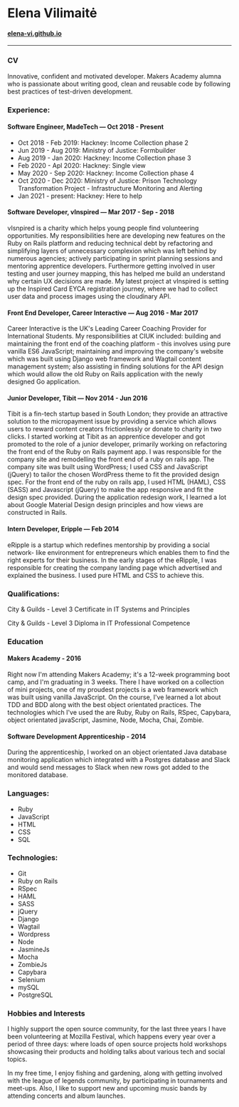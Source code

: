 # Elena Vilimaitė
#### [elena-vi.github.io](https://elena-vi.github.io)

----
### CV
Innovative, confident and motivated developer. Makers Academy alumna who is passionate about writing good, clean and reusable code by following best practices of test-driven development.

### Experience:

#### Software Engineer, MadeTech — Oct 2018 - Present
- Oct 2018 - Feb 2019: Hackney: Income Collection phase 2
- Jun 2019 - Aug 2019: Ministry of Justice: Formbuilder
- Aug 2019 - Jan 2020: Hackney: Income Collection phase 3
- Feb 2020 - Apl 2020: Hackney: Single view
- May 2020 - Sep 2020: Hackney: Income Collection phase 4
- Oct 2020 - Dec 2020: Ministry of Justice: Prison Technology Transformation Project - Infrastructure Monitoring and Alerting
- Jan 2021 - present: Hackney: Here to help

#### Software Developer, vInspired — Mar 2017 - Sep - 2018
vIsnpired is a charity which helps young people find volunteering opportunities. My responsibilities here are developing new features on the Ruby on Rails platform and reducing technical debt by refactoring and simplifying layers of unnecessary complexion which was left behind by numerous agencies; actively participating in sprint planning sessions and mentoring apprentice developers. Furthermore getting involved in user testing and user journey mapping, this has helped me build an understand why certain UX decisions are made. My latest project at vInspired is setting up the Inspired Card EYCA registration journey, where we had to collect user data and process images using the cloudinary API.

#### Front End Developer, Career Interactive — Aug 2016 - Mar 2017
Career Interactive is the UK's Leading Career Coaching Provider for International Students. My responsibilities at CIUK included: building and maintaining the front end of the coaching platform - this involves using pure vanilla ES6 JavaScript; maintaining and improving the company's website which was built using Django web framework and Wagtail content management system; also assisting in finding solutions for the API design which would allow the old Ruby on Rails application with the newly designed Go application.

#### Junior Developer, Tibit — Nov 2014 - Jun 2016
Tibit is a fin-tech startup based in South London; they provide an attractive solution to the micropayment issue by providing a service which allows users to reward content creators frictionlessly or donate to charity in two clicks. I started working at Tibit as an apprentice developer and got promoted to the role of a junior developer, primarily working on refactoring the front end of the Ruby on Rails payment app. I was responsible for the company site and remodelling the front end of a ruby on rails app. The company site was built using WordPress; I used CSS and JavaScript (jQuery) to tailor the chosen WordPress theme to fit the provided design spec. For the front end of the ruby on rails app, I used HTML (HAML), CSS (SASS) and Javascript (jQuery) to make the app responsive and fit the design spec provided. During the application redesign work, I learned a lot about Google Material Design design principles and how views are constructed in Rails.

#### Intern Developer, Eripple — Feb 2014
eRipple is a startup which redefines mentorship by providing a social network- like environment for entrepreneurs which enables them to find the right experts for their business. In the early stages of the eRipple, I was responsible for creating the company landing page which advertised and explained the business. I used pure HTML and CSS to achieve this.

### Qualifications:

City & Guilds - Level 3 Certificate in IT Systems and Principles

City & Guilds - Level 3 Diploma in IT Professional Competence

### Education

#### Makers Academy - 2016
Right now I'm attending Makers Academy; it's a 12-week programming boot camp, and I'm graduating in 3 weeks. There I have worked on a collection of mini projects, one of my proudest projects is a web framework which was built using vanilla JavaScript. On the course, I've learned a lot about TDD and BDD along with the best object orientated practices. The technologies which I've used the are Ruby, Ruby on Rails, RSpec, Capybara, object orientated javaScript, Jasmine, Node, Mocha, Chai, Zombie.

#### Software Development Apprenticeship - 2014
During the apprenticeship, I worked on an object orientated Java database monitoring application which integrated with a Postgres database and Slack and would send messages to Slack when new rows got added to the monitored database.

### Languages:

- Ruby
- JavaScript
- HTML
- CSS
- SQL

### Technologies:

- Git
- Ruby on Rails
- RSpec
- HAML
- SASS
- jQuery
- Django
- Wagtail
- Wordpress
- Node
- JasmineJs
- Mocha
- ZombieJs
- Capybara
- Selenium
- mySQL
- PostgreSQL

### Hobbies and Interests

I highly support the open source community, for the last three years I have been volunteering at Mozilla Festival, which happens every year over a period of three days: where loads of open source projects hold workshops showcasing their products and holding talks about various tech and social topics.

In my free time, I enjoy fishing and gardening, along with getting involved with the league of legends community, by participating in tournaments and meet-ups. Also, I like to support new and upcoming music bands by attending concerts and album launches.
